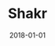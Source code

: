 ---
layout: site
title: "Shakr"
date: 2018-01-01
categories: [community]
version: 4.4.6
major: 4
minor: 4
patch: 6
slug: shakr
link: https://www.shakr.com/
submitter: lpolepeddi
permalink: /sites/:slug
---